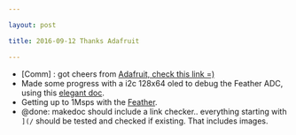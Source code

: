 ```yaml
---

layout: post

title: 2016-09-12 Thanks Adafruit

---
```



-   \[Comm\] : got cheers from [Adafruit, check this
    link =)](https://blog.adafruit.com/2016/09/12/murgen-open-source-ultrasound-imaging-with-beaglebone/)
-   Made some progress with a i2c 128x64 oled to debug the Feather ADC,
    using this [elegant
    doc](http://www.projetsdiy.fr/ssd1306-mini-ecran-oled-i2c-128x64-arduino/#.V9Zt5tGxU8o).
-   Getting up to 1Msps with the
    [Feather](/retired/croaker/feather_tests/2016-09-10-Feather_ADC.md).
-   @done: makedoc should include a link checker.. everything starting
    with `](/` should be tested and checked if existing. That
    includes images.

